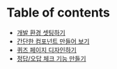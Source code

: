 # Table of contents

* [개발 환경 셋팅하기](README.md)
* [간단한 컴포넌트 만들어 보기](undefined.md)
* [퀴즈 페이지 디자인하기](undefined-1.md)
* [정답/오답 체크 기능 만들기](undefined-2.md)

